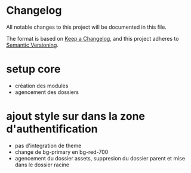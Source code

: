 # Changelog

All notable changes to this project will be documented in this file.

The format is based on [Keep a Changelog](https://keepachangelog.com/en/1.0.0/),
and this project adheres to [Semantic Versioning](https://semver.org/spec/v2.0.0.html).

# setup core
- création des modules
- agencement des dossiers

# ajout style sur dans la zone d'authentification
- pas d'integration de theme
- change de bg-primary en bg-red-700
- agencement du dossier assets, suppresion du dossier parent et mise dans le dossier racine